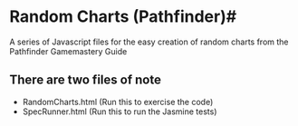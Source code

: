 # Random Charts (Pathfinder)#

A series of Javascript files for the easy creation of random charts from the Pathfinder Gamemastery Guide

## There are two files of note ##
* RandomCharts.html (Run this to exercise the code)
* SpecRunner.html (Run this to run the Jasmine tests)